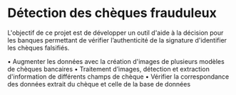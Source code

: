 # Détection des chèques frauduleux
L'objectif de ce projet est de développer un outil d'aide à la décision pour les banques permettant de vérifier l’authenticité de la signature d'identifier les chèques falsifiés. 

 • Augmenter les données avec la création d'images de plusieurs modèles de chèques bancaires
 • Traitement d’images, détection et extraction d'information de différents champs de chèque
 • Vérifier la correspondance des données extrait du chèque et celle de la base de données
 
